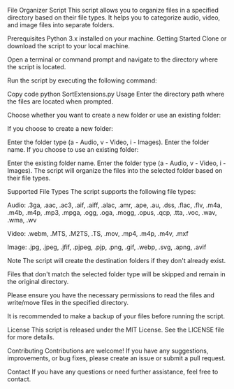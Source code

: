 File Organizer Script
This script allows you to organize files in a specified directory based on their file types. It helps you to categorize audio, video, and image files into separate folders.

Prerequisites
Python 3.x installed on your machine.
Getting Started
Clone or download the script to your local machine.

Open a terminal or command prompt and navigate to the directory where the script is located.

Run the script by executing the following command:

Copy code
python SortExtensions.py
Usage
Enter the directory path where the files are located when prompted.

Choose whether you want to create a new folder or use an existing folder:

If you choose to create a new folder:

Enter the folder type (a - Audio, v - Video, i - Images).
Enter the folder name.
If you choose to use an existing folder:

Enter the existing folder name.
Enter the folder type (a - Audio, v - Video, i - Images).
The script will organize the files into the selected folder based on their file types.

Supported File Types
The script supports the following file types:

Audio: .3ga, .aac, .ac3, .aif, .aiff, .alac, .amr, .ape, .au, .dss, .flac, .flv, .m4a, .m4b, .m4p, .mp3, .mpga, .ogg, .oga, .mogg, .opus, .qcp, .tta, .voc, .wav, .wma, .wv

Video: .webm, .MTS, .M2TS, .TS, .mov, .mp4, .m4p, .m4v, .mxf

Image: .jpg, .jpeg, .jfif, .pjpeg, .pjp, .png, .gif, .webp, .svg, .apng, .avif

Note
The script will create the destination folders if they don't already exist.

Files that don't match the selected folder type will be skipped and remain in the original directory.

Please ensure you have the necessary permissions to read the files and write/move files in the specified directory.

It is recommended to make a backup of your files before running the script.

License
This script is released under the MIT License. See the LICENSE file for more details.

Contributing
Contributions are welcome! If you have any suggestions, improvements, or bug fixes, please create an issue or submit a pull request.

Contact
If you have any questions or need further assistance, feel free to contact.